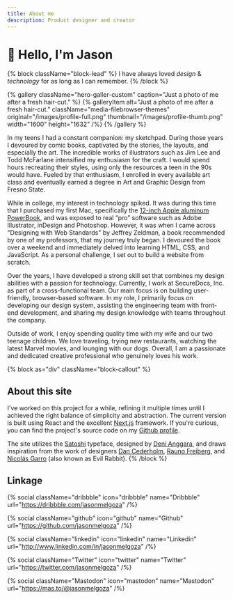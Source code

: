 ```yaml
---
title: About me
description: Product designer and creator
---
```


#  👋 Hello, I'm Jason

{% block className="block-lead" %}
I have always loved *design* & *technology* for as long as I can remember.
{% /block %}

{% gallery className="hero-galler-custom" caption="Just a photo of me after a fresh hair-cut." %}
{% galleryItem
  alt="Just a photo of me after a fresh hair-cut."
  className="media-filebrowser-themes"
  original="/images/profile-full.png"
  thumbnail="/images/profile-thumb.png"
  width="1600"
  height="1632"
/%}
{% /gallery %}

In my teens I had a constant companion: my sketchpad. During those years I devoured by comic books, captivated by the stories, the layouts, and especially the art. The incredible works of illustrators such as Jim Lee and Todd McFarlane intensified my enthusiasm for the craft. I would spend hours recreating their styles, using only the resources a teen in the 90s would have. Fueled by that enthusiasm, I enrolled in every available art class and eventually earned a degree in Art and Graphic Design from Fresno State.

While in college, my interest in technology spiked. It was during this time that I purchased my first Mac, specifically the [12-inch Apple aluminum PowerBook](https://en.wikipedia.org/wiki/PowerBook_G4#2nd_generation:_Aluminum), and was exposed to real “pro” software such as Adobe Illustrator, inDesign and Photoshop. However, it was when I came across "Designing with Web Standards" by Jeffrey Zeldman, a book recommended by one of my professors, that my journey truly began. I devoured the book over a weekend and immediately delved into learning HTML, CSS, and JavaScript. As a personal challenge, I set out to build a website from scratch.

Over the years, I have developed a strong skill set that combines my design abilities with a passion for technology. Currently, I work at SecureDocs, Inc. as part of a cross-functional team. Our main focus is on building user-friendly, browser-based software. In my role, I primarily focus on developing our design system, assisting the engineering team with front-end development, and sharing my design knowledge with teams throughout the company.

Outside of work, I enjoy spending quality time with my wife and our two teenage children. We love traveling, trying new restaurants, watching the latest Marvel movies, and lounging with our dogs. Overall, I am a passionate and dedicated creative professional who genuinely loves his work.

{% block as="div" className="block-callout" %}
## About this site

I've worked on this project for a while, refining it multiple times until I achieved the right balance of simplicity and abstraction. The current version is built using React and the excellent [Next.js](https://nextjs.org/) framework. If you're curious, you can find the project's source code on my [Github profile](https://github.com/jasonmelgoza/mavericks).

The site utilizes the [Satoshi](https://www.fontshare.com/fonts/satoshi) typeface, designed by [Deni Anggara](https://www.indiantypefoundry.com/designers/deni-anggara), and draws inspiration from the work of designers [Dan Cederholm](https://simplebits.com/), [Rauno Freiberg](https://rauno.me/), and [Nicolás Garro](https://evilrabb.it/) (also known as Evil Rabbit).
{% /block %}

## Linkage

{% social
  className="dribbble"
  icon="dribbble"
  name="Dribbble"
  url="https://dribbble.com/jasonmelgoza"
/%}

{% social
  className="github"
  icon="github"
  name="Github"
  url="https://github.com/jasonmelgoza"
/%}

{% social
  className="linkedin"
  icon="linkedin"
  name="Linkedin"
  url="http://www.linkedin.com/in/jasonmelgoza"
/%}

{% social
  className="Twitter"
  icon="twitter"
  name="Twitter"
  url="https://twitter.com/jasonmelgoza"
/%}

{% social
  className="Mastodon"
  icon="mastodon"
  name="Mastodon"
  url="https://mas.to/@jasonmelgoza"
/%}
